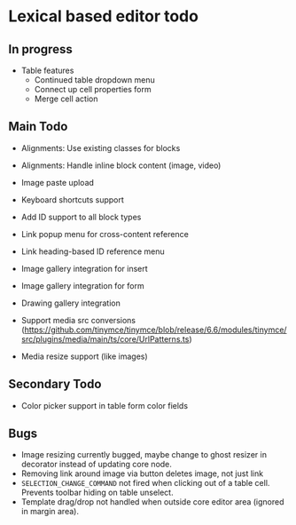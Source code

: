 # Lexical based editor todo

## In progress

- Table features
  - Continued table dropdown menu
  - Connect up cell properties form
  - Merge cell action

## Main Todo

- Alignments: Use existing classes for blocks
- Alignments: Handle inline block content (image, video)

- Image paste upload
- Keyboard shortcuts support
- Add ID support to all block types
- Link popup menu for cross-content reference
- Link heading-based ID reference menu
- Image gallery integration for insert
- Image gallery integration for form
- Drawing gallery integration
- Support media src conversions (https://github.com/tinymce/tinymce/blob/release/6.6/modules/tinymce/src/plugins/media/main/ts/core/UrlPatterns.ts)
- Media resize support (like images)

## Secondary Todo

- Color picker support in table form color fields

## Bugs

- Image resizing currently bugged, maybe change to ghost resizer in decorator instead of updating core node.
- Removing link around image via button deletes image, not just link 
- `SELECTION_CHANGE_COMMAND` not fired when clicking out of a table cell. Prevents toolbar hiding on table unselect.
- Template drag/drop not handled when outside core editor area (ignored in margin area).